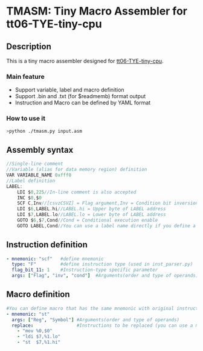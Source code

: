 # TMASM: Tiny Macro Assembler for tt06-TYE-tiny-cpu
## Description
This is a tiny macro assembler designed for [tt06-TYE-tiny-cpu](https://github.com/JA1TYE/tt06-TYE-tiny-cpu).

### Main feature
- Support variable, label and macro definition
- Support .bin and .txt (for $readmemb) format output
- Instruction and Macro can be defined by YAML format

### How to use it
```sh
>python ./tmasm.py input.asm
```

## Assembly syntax
```C
//Single-line comment
//Variable (alias for data memory region) definition
VAR VARIABLE_NAME 0xfff0
//Label definition
LABEL:
    LDI $0,225//In-line comment is also accepted
    INC $0,$0
    SCF C,Inv//[csvzCSVZ] = Flag argument,Inv = Condition bit inversion
    LDI $6,LABEL.hi//LABEL.hi = Upper byte of LABEL address
    LDI $7,LABEL.lo//LABEL.lo = Lower byte of LABEL address
    GOTO $6,$7,Cond//Cond = Conditional execution enable
    GOTO LABEL,Cond//You can use a label name directly if you define a macro
```

## Instruction definition

```YAML
- mnemonic: "scf"   #define mnemonic
  type: "F"         #define instruction type (used in inst_parser.py)
  flag_bit_11: 1    #Instruction-type specific parameter
  args: ["Flag", "inv", "cond"]  #Arguments(order and type of operands)
```

## Macro definition

```YAML
#You can define macro that has the same mnemonic with original instruction
- mnemonic: "st"
  args: ["Reg", "Symbol"] #Arguments(order and type of operands)
  replace:                #Instructions to be replaced (you can use a macro instruction in the macro definition)
    - "mov %0,$0"
    - "ldi $7,%1.lo"
    - "st  $7,%1.hi"
```